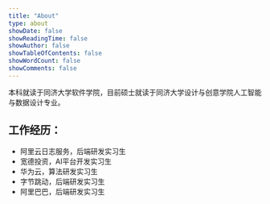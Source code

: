 ```yaml
---
title: "About"
type: about
showDate: false
showReadingTime: false
showAuthor: false
showTableOfContents: false
showWordCount: false
showComments: false
---
```


本科就读于同济大学软件学院，目前硕士就读于同济大学设计与创意学院人工智能与数据设计专业。

## 工作经历：
* 阿里云日志服务，后端研发实习生
* 宽德投资，AI平台开发实习生
* 华为云，算法研发实习生
* 字节跳动，后端研发实习生
* 阿里巴巴，后端研发实习生

